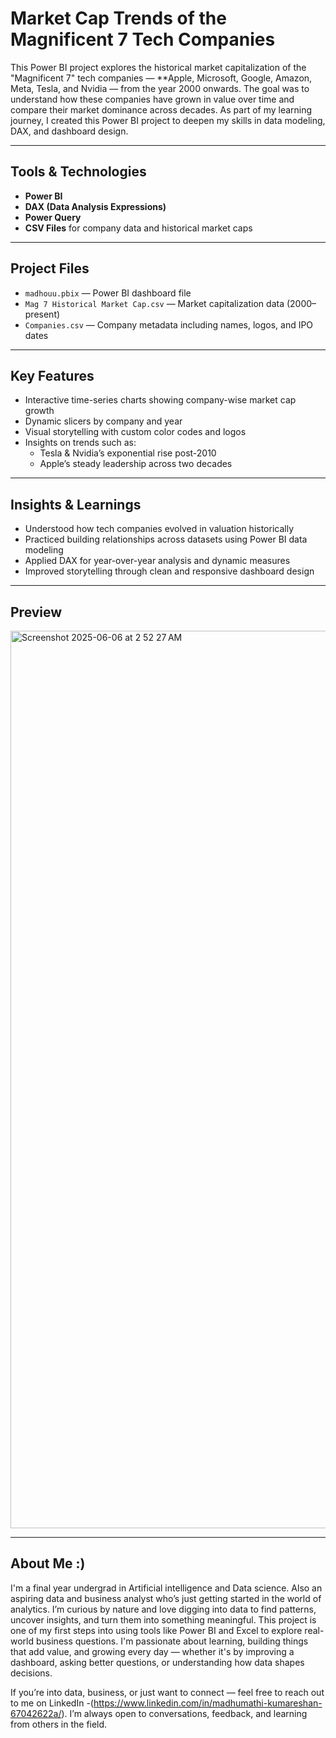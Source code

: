 # Market Cap Trends of the Magnificent 7 Tech Companies

This Power BI project explores the historical market capitalization of the "Magnificent 7" tech companies — **Apple, Microsoft, Google, Amazon, Meta, Tesla, and Nvidia
— from the year 2000 onwards.
The goal was to understand how these companies have grown in value over time and compare their market dominance across decades.
As part of my learning journey, I created this Power BI project to deepen my skills in data modeling, DAX, and dashboard design.

---

##  Tools & Technologies

- **Power BI**
- **DAX (Data Analysis Expressions)**
- **Power Query**
- **CSV Files** for company data and historical market caps

---

##  Project Files

- `madhouu.pbix` — Power BI dashboard file  
- `Mag 7 Historical Market Cap.csv` — Market capitalization data (2000–present)  
- `Companies.csv` — Company metadata including names, logos, and IPO dates

---

##  Key Features

- Interactive time-series charts showing company-wise market cap growth
- Dynamic slicers by company and year
- Visual storytelling with custom color codes and logos
- Insights on trends such as:
  - Tesla & Nvidia’s exponential rise post-2010
  - Apple’s steady leadership across two decades

---

##  Insights & Learnings

- Understood how tech companies evolved in valuation historically
- Practiced building relationships across datasets using Power BI data modeling
- Applied DAX for year-over-year analysis and dynamic measures
- Improved storytelling through clean and responsive dashboard design


---
 ## Preview

<img width="1436" alt="Screenshot 2025-06-06 at 2 52 27 AM" src="https://github.com/user-attachments/assets/891f0d61-5d93-4c9a-9c7e-da227036994e" />

---
## About Me :)


I'm a final year undergrad in Artificial intelligence and Data science. 
Also an aspiring data and business analyst who’s just getting started in the world of analytics. I’m curious by nature and love digging into data to find patterns,
uncover insights, and turn them into something meaningful. This project is one of my first steps into using tools like Power BI and Excel to explore real-world business questions.
I'm passionate about learning, building things that add value, and growing every day — whether it's by improving a dashboard, asking better questions,
or understanding how data shapes decisions.

If you’re into data, business, or just want to connect — feel free to reach out to me on LinkedIn -(https://www.linkedin.com/in/madhumathi-kumareshan-67042622a/). 
I’m always open to conversations, feedback, and learning from others in the field. 



